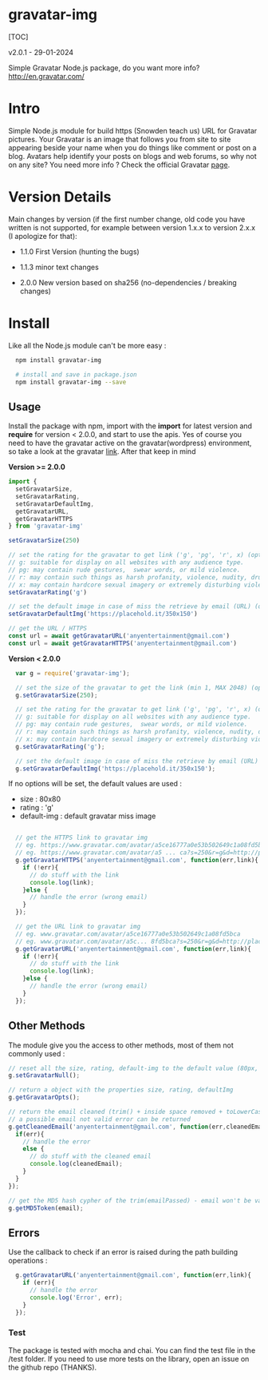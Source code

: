 gravatar-img
============
[TOC]

v2.0.1 - 29-01-2024

Simple Gravatar Node.js package, do you want more info? http://en.gravatar.com/

# Intro
Simple Node.js module for build https (Snowden teach us) URL for Gravatar pictures. Your Gravatar is an image that follows you from site to site appearing beside your name when you do things like comment or post on a blog. Avatars help identify your posts on blogs and web forums, so why not on any site? You need more info ? Check the official Gravatar [page][1].

# Version Details
Main changes by version (if the first number change, old code you have written is not supported, for
example between version 1.x.x to version 2.x.x (I apologize for that):

+ 1.1.0 First Version (hunting the bugs)
+ 1.1.3 minor text changes

+ 2.0.0 New version based on sha256 (no-dependencies / breaking changes)

# Install
Like all the Node.js module can't be more easy :

```bash
  npm install gravatar-img

  # install and save in package.json
  npm install gravatar-img --save
```

## Usage
Install the package with npm, import with the **import** for latest version and **require** for version < 2.0.0, and start to use the apis. Yes of course you need to have the gravatar active on the gravatar(wordpress) environment, so take a look at the gravatar [link][2]. After that keep in mind

**Version >= 2.0.0**
```javascript
import {
  setGravatarSize,
  setGravatarRating,
  setGravatarDefaultImg,
  getGravatarURL,
  getGravatarHTTPS
} from 'gravatar-img'

setGravatarSize(250)

// set the rating for the gravatar to get link ('g', 'pg', 'r', x) (optional)
// g: suitable for display on all websites with any audience type.
// pg: may contain rude gestures,  swear words, or mild violence.
// r: may contain such things as harsh profanity, violence, nudity, drug use.
// x: may contain hardcore sexual imagery or extremely disturbing violence.
setGravatarRating('g')

// set the default image in case of miss the retrieve by email (URL) (optional)
setGravatarDefaultImg('https://placehold.it/350x150')

// get the URL / HTTPS
const url = await getGravatarURL('anyentertainment@gmail.com')
const url = await getGravatarHTTPS('anyentertainment@gmail.com')
```


**Version < 2.0.0**
```javascript
  var g = require('gravatar-img');

  // set the size of the gravatar to get the link (min 1, MAX 2048) (optional)
  g.setGravatarSize(250);

  // set the rating for the gravatar to get link ('g', 'pg', 'r', x) (optional)
  // g: suitable for display on all websites with any audience type.
  // pg: may contain rude gestures,  swear words, or mild violence.
  // r: may contain such things as harsh profanity, violence, nudity, drug use.
  // x: may contain hardcore sexual imagery or extremely disturbing violence.
  g.setGravatarRating('g');

  // set the default image in case of miss the retrieve by email (URL) (optional)
  g.setGravatarDefaultImg('https://placehold.it/350x150');
```
If no options will be set, the default values are used :

+ size : 80x80
+ rating : 'g'
+ default-img : default gravatar miss image

```javascript

  // get the HTTPS link to gravatar img
  // eg. https://www.gravatar.com/avatar/a5ce16777a0e53b502649c1a08fd5bca
  // eg. https://www.gravatar.com/avatar/a5 ... ca?s=250&r=g&d=http://placehold.it/250x250
  g.getGravatarHTTPS('anyentertainment@gmail.com', function(err,link){
    if (!err){
      // do stuff with the link
      console.log(link);
    }else {
      // handle the error (wrong email)
    }
  });

  // get the URL link to gravatar img
  // eg. www.gravatar.com/avatar/a5ce16777a0e53b502649c1a08fd5bca
  // eg. www.gravatar.com/avatar/a5c... 8fd5bca?s=250&r=g&d=http://placehold.it/250x250
  g.getGravatarURL('anyentertainment@gmail.com', function(err,link){
    if (!err){
      // do stuff with the link
      console.log(link);
    }else {
      // handle the error (wrong email)
    }
  });
```

## Other Methods
The module give you the access to other methods, most of them not commonly used :

```javascript
// reset all the size, rating, default-img to the default value (80px, 'g', gravatar-img)
g.setGravatarNull();

// return a object with the properties size, rating, defaultImg
g.getGravatarOpts();

// return the email cleaned (trim() + inside space removed + toLowerCase + email REGEX check)
// a possible email not valid error can be returned
g.getCleanedEmail('anyentertainment@gmail.com', function(err,cleanedEmail){
  if(err){
    // handle the error
    else {
      // do stuff with the cleaned email
      console.log(cleanedEmail);
    }
  }
});

// get the MD5 hash cypher of the trim(emailPassed) - email won't be validate
g.getMD5Token(email);

```


## Errors
Use the callback to check if an error is raised during the path building operations  :

```javascript
  g.getGravatarURL('anyentertainment@gmail.com', function(err,link){
    if (err){
      // handle the error
      console.log('Error', err);
    }
  });
```

### Test
The package is tested with mocha and chai. You can find the test file in the /test folder. If you need to use more tests on the
library, open an issue on the github repo (THANKS).



[1]:https://it.gravatar.com/site/implement/images/
[2]:http://en.gravatar.com/
